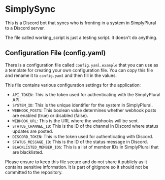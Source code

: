 # SimplySync
This is a Discord bot that syncs who is fronting in a system in SimplyPlural to a Discord server.

The file called working_script is just a testing script. It doesn't do anything.

## Configuration File (config.yaml)

There is a configuration file called `config.yaml.example` that you can use as a template for creating your own configuration file. You can copy this file and rename it to `config.yaml` and then fill in the values.

This file contains various configuration settings for the application:

- `API_TOKEN`: This is the token used for authenticating with the SimplyPlural API.
- `SYSTEM_ID`: This is the unique identifier for the system in SimplyPlural.
- `WEBHOOK_POSTS`: This boolean value determines whether webhook posts are enabled (true) or disabled (false).
- `WEBHOOK_URL`: This is the URL where the webhooks will be sent.
- `STATUS_CHANNEL_ID`: This is the ID of the channel in Discord where status updates are posted.
- `DISCORD_TOKEN`: This is the token used for authenticating with Discord.
- `STATUS_MESSAGE_ID`: This is the ID of the status message in Discord.
- `BLACKLISTED_MEMBER_IDS`: This is a list of member IDs in SimplyPlural that are blacklisted.

Please ensure to keep this file secure and do not share it publicly as it contains sensitive information. It is part of gitignore so it should not be committed to the repository.
